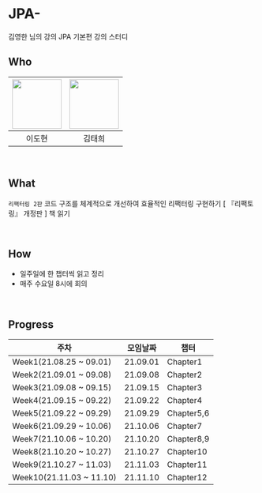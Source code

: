 # JPA-
김영한 님의 강의 JPA 기본편 강의 스터디

## Who

| [<img src="https://avatars.githubusercontent.com/ksmfou98" width="100">](https://github.com/ksmfou98) | [<img src="https://avatars.githubusercontent.com/godtaehee" width="100">](https://github.com/godtaehee) |
| :---------------------------------------------------------------------------------------------------: | :-----------------------------------------------------------------------------------------------------: |
|                                                이도현                                                 |                                                 김태희                                                  |

<br />

## What

`리팩터링 2판` 코드 구조를 체계적으로 개선하여 효율적인 리팩터링 구현하기 [ 『리팩토링』 개정판 ] 책 읽기

<br />

## How

- 일주일에 한 챕터씩 읽고 정리
- 매주 수요일 8시에 회의

<br />

## Progress

| 주차                     | 모임날짜 | 챕터       |
| ------------------------ | -------- | ---------- |
| Week1(21.08.25 ~ 09.01)  | 21.09.01 | Chapter1   |
| Week2(21.09.01 ~ 09.08)  | 21.09.08 | Chapter2   |
| Week3(21.09.08 ~ 09.15)  | 21.09.15 | Chapter3   |
| Week4(21.09.15 ~ 09.22)  | 21.09.22 | Chapter4   |
| Week5(21.09.22 ~ 09.29)  | 21.09.29 | Chapter5,6 |
| Week6(21.09.29 ~ 10.06)  | 21.10.06 | Chapter7   |
| Week7(21.10.06 ~ 10.20)  | 21.10.20 | Chapter8,9 |
| Week8(21.10.20 ~ 10.27)  | 21.10.27 | Chapter10  |
| Week9(21.10.27 ~ 11.03)  | 21.11.03 | Chapter11  |
| Week10(21.11.03 ~ 11.10) | 21.11.10 | Chapter12  |

